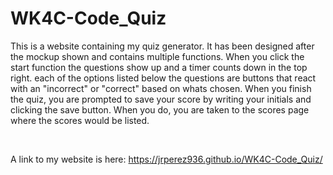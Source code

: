 # WK4C-Code_Quiz

This is a website containing my quiz generator. It has been designed after the mockup shown and contains multiple functions.
When you click the start function the questions show up and a timer counts down in the top right. each of the options listed
below the questions are buttons that react with an "incorrect" or "correct" based on whats chosen. When you finish the quiz,
you are prompted to save your score by writing your initials and clicking the save button. When you do, you are taken to the
scores page where the scores would be listed.

</br>

A link to my website is here: https://jrperez936.github.io/WK4C-Code_Quiz/
